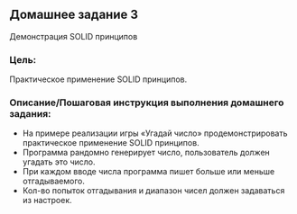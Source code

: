 ## Домашнее задание 3
Демонстрация SOLID принципов

### Цель:
Практическое применение SOLID принципов.


### Описание/Пошаговая инструкция выполнения домашнего задания:
- На примере реализации игры «Угадай число» продемонстрировать практическое применение SOLID принципов.
- Программа рандомно генерирует число, пользователь должен угадать это число.
- При каждом вводе числа программа пишет больше или меньше отгадываемого.
- Кол-во попыток отгадывания и диапазон чисел должен задаваться из настроек.
